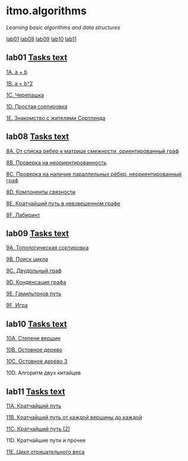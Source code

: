 # itmo.algorithms
*Learning basic algorithms and data structures*

[lab01](#lab01)
[lab08](#lab08)
[lab09](#lab09)
[lab10](#lab10)
[lab11](#lab11)

## lab01 [Tasks text](https://github.com/mrskycriper/itmo.algorithms/blob/master/lab01/problems1.pdf)
[1A. a + b](https://github.com/mrskycriper/itmo.algorithms/blob/master/lab01/1A.cpp)

[1B. a + b^2](https://github.com/mrskycriper/itmo.algorithms/blob/master/lab01/1B.cpp)

[1C. Черепашка](https://github.com/mrskycriper/itmo.algorithms/blob/master/lab01/1C.cpp)

[1D. Простая сортировка](https://github.com/mrskycriper/itmo.algorithms/blob/master/lab01/1D.cpp)

[1E. Знакомство с жителями Сортленда](https://github.com/mrskycriper/itmo.algorithms/blob/master/lab01/1E.cpp)
## lab08 [Tasks text](https://github.com/mrskycriper/itmo.algorithms/blob/master/lab08/problems8.pdf)
[8A. От списка ребер к матрице смежности, ориентированный граф](https://github.com/mrskycriper/itmo.algorithms/blob/master/lab08/8A.cpp)

[8B. Проверка на неориентированность](https://github.com/mrskycriper/itmo.algorithms/blob/master/lab08/8B.cpp)

[8C. Проверка на наличие параллельных рёбер, неориентированный граф](https://github.com/mrskycriper/itmo.algorithms/blob/master/lab08/8C.cpp)

[8D. Компоненты связности](https://github.com/mrskycriper/itmo.algorithms/blob/master/lab08/8D.cpp)

[8E. Кратчайший путь в невзвешенном графе](https://github.com/mrskycriper/itmo.algorithms/blob/master/lab08/8E.cpp)

[8F. Лабиринт](https://github.com/mrskycriper/itmo.algorithms/blob/master/lab08/8F.cpp)
## lab09 [Tasks text](https://github.com/mrskycriper/itmo.algorithms/blob/master/lab09/problems9.pdf)
[9A. Топологическая сортировка](https://github.com/mrskycriper/itmo.algorithms/blob/master/lab09/9A.cpp)

[9B. Поиск цикла](https://github.com/mrskycriper/itmo.algorithms/blob/master/lab09/9B.cpp)

[9C. Двудольный граф](https://github.com/mrskycriper/itmo.algorithms/blob/master/lab09/9C.cpp)

[9D. Конденсация графа](https://github.com/mrskycriper/itmo.algorithms/blob/master/lab09/9D.cpp)

[9E. Гамильтонов путь](https://github.com/mrskycriper/itmo.algorithms/blob/master/lab09/9E.cpp)

[9F. Игра](https://github.com/mrskycriper/itmo.algorithms/blob/master/lab09/9F.cpp)

## lab10 [Tasks text](https://github.com/mrskycriper/itmo.algorithms/blob/master/lab10/problems10.pdf)
[10A. Степени вершин](https://github.com/mrskycriper/itmo.algorithms/blob/master/lab10/10A.cpp)

[10B. Остовное дерево](https://github.com/mrskycriper/itmo.algorithms/blob/master/lab10/10B.cpp)

[10C. Остовное дерево 3](https://github.com/mrskycriper/itmo.algorithms/blob/master/lab10/10C.cpp)

10D. Алгоритм двух китайцев

## lab11 [Tasks text](https://github.com/mrskycriper/itmo.algorithms/blob/master/lab11/problems11.pdf)
[11A. Кратчайший путь](https://github.com/mrskycriper/itmo.algorithms/blob/master/lab11/11A.cpp)

[11B. Кратчайший путь от каждой вершины до каждой](https://github.com/mrskycriper/itmo.algorithms/blob/master/lab11/11B.cpp)

[11C. Кратчайший путь (2)](https://github.com/mrskycriper/itmo.algorithms/blob/master/lab11/11C.cpp)

11D. Кратчайшие пути и прочее

[11E. Цикл отрицательного веса](https://github.com/mrskycriper/itmo.algorithms/blob/master/lab11/11E.cpp)
